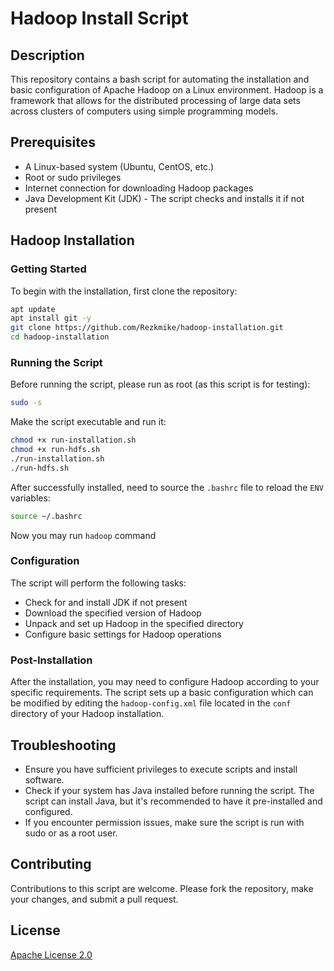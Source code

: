 # Hadoop Install Script

## Description
This repository contains a bash script for automating the installation and basic configuration of Apache Hadoop on a Linux environment. Hadoop is a framework that allows for the distributed processing of large data sets across clusters of computers using simple programming models.

## Prerequisites
- A Linux-based system (Ubuntu, CentOS, etc.)
- Root or sudo privileges
- Internet connection for downloading Hadoop packages
- Java Development Kit (JDK) - The script checks and installs it if not present

## Hadoop Installation

### Getting Started
To begin with the installation, first clone the repository:

```sh
apt update
apt install git -y
git clone https://github.com/Rezkmike/hadoop-installation.git
cd hadoop-installation
```


### Running the Script
Before running the script, please run as root (as this script is for testing):

```sh
sudo -s
```

Make the script executable and run it:

```sh
chmod +x run-installation.sh
chmod +x run-hdfs.sh
./run-installation.sh
./run-hdfs.sh
```

After successfully installed, need to source the `.bashrc` file to reload the `ENV` variables:

```sh
source ~/.bashrc
```

Now you may run `hadoop` command

### Configuration
The script will perform the following tasks:
- Check for and install JDK if not present
- Download the specified version of Hadoop
- Unpack and set up Hadoop in the specified directory
- Configure basic settings for Hadoop operations

### Post-Installation
After the installation, you may need to configure Hadoop according to your specific requirements. The script sets up a basic configuration which can be modified by editing the `hadoop-config.xml` file located in the `conf` directory of your Hadoop installation.

## Troubleshooting
- Ensure you have sufficient privileges to execute scripts and install software.
- Check if your system has Java installed before running the script. The script can install Java, but it's recommended to have it pre-installed and configured.
- If you encounter permission issues, make sure the script is run with sudo or as a root user.

## Contributing
Contributions to this script are welcome. Please fork the repository, make your changes, and submit a pull request.

## License
[Apache License 2.0](LICENSE)
